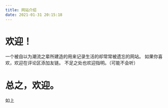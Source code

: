 ```yaml
---
title: 网站介绍
date: 2021-01-31 20:15:18
---
```

# 欢迎！
一个被自以为潮流之辈所建造的用来记录生活的却常常被遗忘的网站。
如果你喜欢，欢迎在评论区添加友链。
不足之处也欢迎指明。（可能不会听）
# 总之，欢迎。
如上